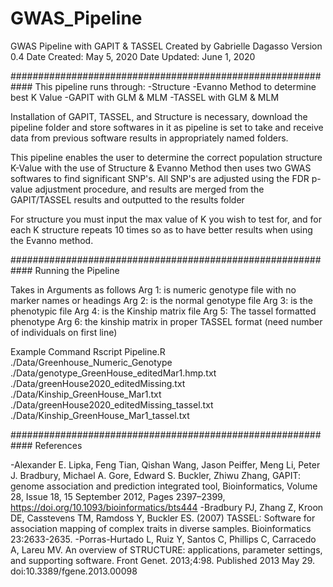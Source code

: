 # GWAS_Pipeline
GWAS Pipeline with GAPIT & TASSEL
Created by Gabrielle Dagasso
Version 0.4
Date Created: May 5, 2020
Date Updated: June 1, 2020


############################################################
This pipeline runs through:
-Structure
-Evanno Method to determine best K Value 
-GAPIT with GLM & MLM
-TASSEL with GLM & MLM

Installation of GAPIT, TASSEL, and Structure is necessary, download the pipeline folder and store softwares in it as pipeline is set to take and receive data from previous software results in appropriately named folders. 

This pipeline enables the user to determine the correct population structure K-Value with the use of Structure & Evanno Method then uses two GWAS softwares to find significant SNP's. All SNP's are adjusted using the FDR p-value adjustment procedure, and results are merged from the GAPIT/TASSEL results and outputted to the results folder

For structure you must input the max value of K you wish to test for, and for each K structure repeats 10 times so as to have better results when using the Evanno method.


############################################################
Running the Pipeline

Takes in Arguments as follows
Arg 1: is numeric genotype file with no marker names or headings
Arg 2: is the normal genotype file
Arg 3: is the phenotypic file
Arg 4: is the Kinship matrix file
Arg 5: The tassel formatted phenotype
Arg 6: the kinship matrix in proper TASSEL format (need number of individuals on first line)


Example Command
Rscript Pipeline.R ./Data/Greenhouse_Numeric_Genotype ./Data/genotype_GreenHouse_editedMar1.hmp.txt ./Data/greenHouse2020_editedMissing.txt ./Data/Kinship_GreenHouse_Mar1.txt ./Data/greenHouse2020_editedMissing_tassel.txt ./Data/Kinship_GreenHouse_Mar1_tassel.txt 

############################################################
References

-Alexander E. Lipka, Feng Tian, Qishan Wang, Jason Peiffer, Meng Li, Peter J. Bradbury, Michael A. Gore, Edward S. Buckler, Zhiwu Zhang, GAPIT: genome association and prediction integrated tool, Bioinformatics, Volume 28, Issue 18, 15 September 2012, Pages 2397–2399, https://doi.org/10.1093/bioinformatics/bts444
-Bradbury PJ, Zhang Z, Kroon DE, Casstevens TM, Ramdoss Y, Buckler ES. (2007) TASSEL: Software for association mapping of complex traits in diverse samples. Bioinformatics 23:2633-2635.
-Porras-Hurtado L, Ruiz Y, Santos C, Phillips C, Carracedo A, Lareu MV. An overview of STRUCTURE: applications, parameter settings, and supporting software. Front Genet. 2013;4:98. Published 2013 May 29. doi:10.3389/fgene.2013.00098

